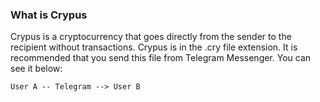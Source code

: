 ### What is Crypus
Crypus is a cryptocurrency that goes directly from the sender to the recipient without transactions. Crypus is in the .cry file extension. It is recommended that you send this file from Telegram Messenger. You can see it below:
```
User A -- Telegram --> User B
```
